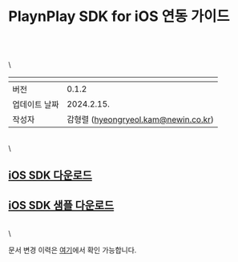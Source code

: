 # PlaynPlay SDK for iOS 연동 가이드

\
\
\
\

| <!-- -->    | <!-- --> |
|-------------|----------|
| 버전     | 0.1.2    |
| 업데이트 날짜 | 2024.2.15. |
| 작성자     | 감형렬 (hyeongryeol.kam@newin.co.kr) |

\
\

## [iOS SDK 다운로드](https://app.playnplay.com/sdks/latest/NPlayerSDK-iOS.zip)

## [iOS SDK 샘플 다운로드](https://app.playnplay.com/sdks/latest/NPlayerSDKSample-iOS.zip)

\
\

문서 변경 이력은 [여기](./revision_history/home.md)에서 확인 가능합니다.
